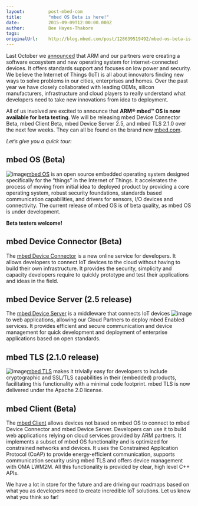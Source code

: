 ```yaml
---
layout:         post-mbed-com
title:          "mbed OS Beta is here!"
date:           2015-09-09T12:00:00.000Z
author:         Bee Hayes-Thakore
tags:
originalUrl:    http://blog.mbed.com/post/128639519492/mbed-os-beta-is-here
---
```


<p>
  Last October we <a href=
  "http://www.arm.com/about/newsroom/arm-announces-device-platform-and-free-os-to-accelerate-internet-of-things-deployment.php">
  announced</a> that ARM and our partners were creating a software
  ecosystem and new operating system for internet-connected
  devices. It offers standards support and focuses on low power and
  security. We believe the Internet of Things (IoT) is all about
  innovators finding new ways to solve problems in our cities,
  enterprises and homes. Over the past year we have closely
  collaborated with leading OEMs, silicon manufacturers,
  infrastructure and cloud players to really understand what
  developers need to take new innovations from idea to deployment.
</p>
<p>
  All of us involved are excited to announce that <b>ARM® mbed™ OS
  is now available for beta testing</b>. We will be releasing mbed
  Device Connector Beta, mbed Client Beta, mbed Device Server 2.5,
  and mbed TLS 2.1.0 over the next few weeks. They can all be found
  on the brand new <a href="http://www.mbed.com/">mbed.com</a>.
</p>
<p>
  <i>Let’s give you a quick tour:</i>
</p>
<h2>
  mbed OS (Beta)
</h2><img src=
"http://40.media.tumblr.com/25b1a5a697203c2878abc944a9b89d23/tumblr_inline_nud8fyyCGt1tcqsn4_540.png"
alt="image" style="float: left;">
<p>
  <a href=
  "http://www.mbed.com/en/development/software/mbed-os/">mbed
  OS</a> is an open source embedded operating system designed
  specifically for the “things” in the Internet of Things. It
  accelerates the process of moving from initial idea to deployed
  product by providing a core operating system, robust security
  foundations, standards based communication capabilities, and
  drivers for sensors, I/O devices and connectivity. The current
  release of mbed OS is of beta quality, as mbed OS is under
  development.
</p>
<p>
  <b>Beta testers welcome!</b>
</p>
<h2>
  mbed Device Connector (Beta)
</h2>
<p>
  The <a href=
  "http://www.mbed.com/en/development/cloud/mbed-device-connector-service/">
  mbed Device Connector</a> is a new online service for developers.
  It allows developers to connect IoT devices to the cloud without
  having to build their own infrastructure. It provides the
  security, simplicity and capacity developers require to quickly
  prototype and test their applications and ideas in the field.
</p>
<h2>
  mbed Device Server (2.5 release)
</h2><img src=
"http://40.media.tumblr.com/044df601895f0bd60c54fc5ded55af17/tumblr_inline_nud8r3a16M1tcqsn4_540.png"
alt="image" style="float: right;">
<p>
  The <a href=
  "http://www.mbed.com/en/development/cloud/mbed-device-server/">mbed
  Device Server</a> is a middleware that connects IoT devices to
  web applications, allowing our Cloud Partners to deploy mbed
  Enabled services. It provides efficient and secure communication
  and device management for quick development and deployment of
  enterprise applications based on open standards.
</p>
<h2>
  mbed TLS (2.1.0 release)
</h2><img src=
"http://41.media.tumblr.com/8259fafbf9a9cdc2f9369fc617d6926a/tumblr_inline_nud8rhh24c1tcqsn4_540.png"
alt="image" style="float: left;">
<p>
  <a href=
  "http://www.mbed.com/en/technologies/security/mbed-tls/">mbed
  TLS</a> makes it trivially easy for developers to include
  cryptographic and SSL/TLS capabilities in their (embedded)
  products, facilitating this functionality with a minimal code
  footprint. mbed TLS is now delivered under the Apache 2.0
  license.
</p>
<h2>
  mbed Client (Beta)<br>
</h2>
<p>
  The <a href=
  "http://www.mbed.com/en/development/software/mbed-client/">mbed
  Client</a> allows devices not based on mbed OS to connect to mbed
  Device Connector and mbed Device Server. Developers can use it to
  build web applications relying on cloud services provided by ARM
  partners. It implements a subset of mbed OS functionality and is
  optimized for constrained networks and devices. It uses the
  Constrained Application Protocol (CoAP) to provide
  energy-efficient communication, supports communication security
  using mbed TLS and offers device management with OMA LWM2M. All
  this functionality is provided by clear, high level C++ APIs.
</p>
<p>
  We have a lot in store for the future and are driving our
  roadmaps based on what you as developers need to create
  incredible IoT solutions. Let us know what you think so far!
</p>
